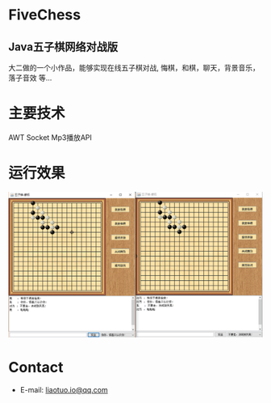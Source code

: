 # FiveChess
## Java五子棋网络对战版
大二做的一个小作品，能够实现在线五子棋对战, 悔棋，和棋，聊天，背景音乐，落子音效 等...

# 主要技术
AWT Socket Mp3播放API

# 运行效果
![效果](https://github.com/liaotuo/FiveChess/blob/master/img/%E8%BF%90%E8%A1%8C%E6%95%88%E6%9E%9C.png?raw=true)

# Contact
- E-mail: liaotuo.io@qq.com
